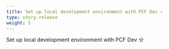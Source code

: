 ```yaml
---
title: Set up local development environment with PCF Dev ⇧
type: story-release
weight: 5
---
```


Set up local development environment with PCF Dev ⇧